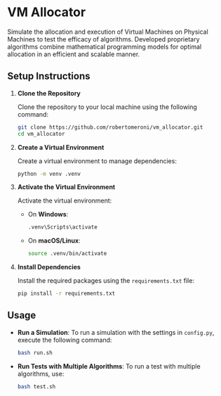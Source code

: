 # VM Allocator

Simulate the allocation and execution of Virtual Machines on Physical Machines to test the efficacy of algorithms. Developed proprietary algorithms combine mathematical programming models for optimal allocation in an efficient and scalable manner.

## Setup Instructions

1. **Clone the Repository**

   Clone the repository to your local machine using the following command:

   ```bash
   git clone https://github.com/robertomeroni/vm_allocator.git
   cd vm_allocator
   ```

2. **Create a Virtual Environment**

   Create a virtual environment to manage dependencies:

   ```bash
   python -m venv .venv
   ```

3. **Activate the Virtual Environment**

   Activate the virtual environment:

   - On **Windows**:
     ```bash
     .venv\Scripts\activate
     ```
   - On **macOS/Linux**:
     ```bash
     source .venv/bin/activate
     ```

4. **Install Dependencies**

   Install the required packages using the `requirements.txt` file:

   ```bash
   pip install -r requirements.txt
   ```

## Usage

- **Run a Simulation**: To run a simulation with the settings in `config.py`, execute the following command:

  ```bash
  bash run.sh
  ```

- **Run Tests with Multiple Algorithms**: To run a test with multiple algorithms, use:

  ```bash
  bash test.sh
  ```
